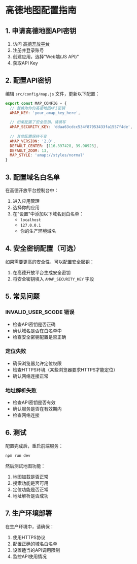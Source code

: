 # 高德地图配置指南

## 1. 申请高德地图API密钥

1. 访问 [高德开放平台](https://lbs.amap.com/)
2. 注册并登录账号
3. 创建应用，选择"Web端(JS API)"
4. 获取API Key

## 2. 配置API密钥

编辑 `src/config/map.js` 文件，更新以下配置：

```javascript
export const MAP_CONFIG = {
  // 替换为你的高德地图API密钥
  AMAP_KEY: 'your_amap_key_here',
  
  // 如果配置了安全密钥，请填写
  AMAP_SECURITY_KEY: 'ddaa63cdcc534f87953433fa1557f4de',
  
  // 其他配置保持不变
  AMAP_VERSION: '2.0',
  DEFAULT_CENTER: [116.397428, 39.90923],
  DEFAULT_ZOOM: 13,
  MAP_STYLE: 'amap://styles/normal'
}
```

## 3. 配置域名白名单

在高德开放平台控制台中：

1. 进入应用管理
2. 选择你的应用
3. 在"设置"中添加以下域名到白名单：
   - `localhost`
   - `127.0.0.1`
   - 你的生产环境域名

## 4. 安全密钥配置（可选）

如果需要更高的安全性，可以配置安全密钥：

1. 在高德开放平台生成安全密钥
2. 将安全密钥填入 `AMAP_SECURITY_KEY` 字段

## 5. 常见问题

### INVALID_USER_SCODE 错误
- 检查API密钥是否正确
- 确认域名是否在白名单中
- 检查安全密钥配置是否正确

### 定位失败
- 确保浏览器允许定位权限
- 检查HTTPS环境（某些浏览器要求HTTPS才能定位）
- 确认网络连接正常

### 地址解析失败
- 检查API密钥是否有效
- 确认服务是否在有效期内
- 检查网络连接

## 6. 测试

配置完成后，重启前端服务：

```bash
npm run dev
```

然后测试地图功能：
1. 地图加载是否正常
2. 搜索功能是否可用
3. 定位功能是否正常
4. 地址解析是否成功

## 7. 生产环境部署

在生产环境中，请确保：

1. 使用HTTPS协议
2. 配置正确的域名白名单
3. 设置适当的API调用限制
4. 监控API使用情况 